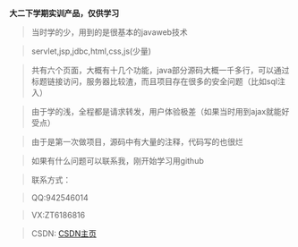 
**大二下学期实训产品，仅供学习**
> 当时学的少，用到的是很基本的javaweb技术

> servlet,jsp,jdbc,html,css,js(少量)

> 共有六个页面，大概有十几个功能，java部分源码大概一千多行，可以通过标题链接访问，服务器比较渣，而且项目存在很多的安全问题（比如sql注入）

> 由于学的浅，全程都是请求转发，用户体验极差（如果当时用到ajax就能好受点）

> 由于是第一次做项目，源码中有大量的注释，代码写的也很烂

> 如果有什么问题可以联系我，刚开始学习用github

> 联系方式：

> QQ:942546014

> VX:ZT6186816

> CSDN: [CSDN主页](https://blog.csdn.net/weixin_43544077)

